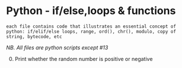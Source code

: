 # Python - if/else,loops & functions
	each file contains code that illustrates an essential concept of python: if/elif/else loops, range, ord(), chr(), modulo, copy of string, bytecode, etc

*NB. All files are python scripts except #13*

0. Print whether the random number is positive or negative

